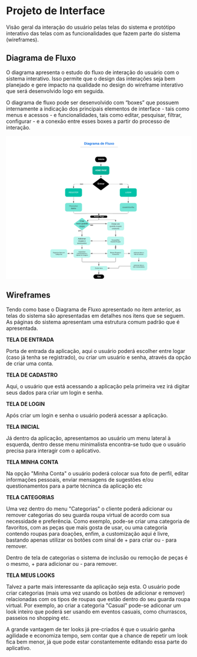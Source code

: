 
# Projeto de Interface

Visão geral da interação do usuário pelas telas do sistema e protótipo interativo das telas com as funcionalidades que fazem parte do sistema (wireframes).

## Diagrama de Fluxo

O diagrama apresenta o estudo do fluxo de interação do usuário com o sistema interativo. Isso permite que o design das interações seja bem planejado e gere impacto na qualidade no design do wireframe interativo que será desenvolvido logo em seguida.

O diagrama de fluxo pode ser desenvolvido com “boxes” que possuem internamente a indicação dos principais elementos de interface - tais como menus e acessos - e funcionalidades, tais como editar, pesquisar, filtrar, configurar - e a conexão entre esses boxes a partir do processo de interação.

<img src="https://github.com/ICEI-PUC-Minas-PMV-ADS/pmv-ads-2023-2-e3-proj-mov-t4-2023-e3-projmovt4-time2-myclosetweb/blob/main/docs/img/Diagrama%20Fluxo.png">


## Wireframes

Tendo como base o Diagrama de Fluxo apresentado  no  item  anterior,  as  telas  do  sistema  são apresentadas em detalhes nos itens que se seguem. As páginas do sistema apresentam uma estrutura comum padrão que é apresentada.

**TELA DE ENTRADA**

Porta de entrada da aplicação, aqui o usuário poderá escolher entre logar (caso já tenha se registrado), ou criar um usuário e senha, através da opção de criar uma conta.



**TELA DE CADASTRO**

Aqui, o usuário que está acessando a aplicação pela primeira vez irá digitar seus dados para criar um login e senha.



**TELA DE LOGIN**

Após criar um login e senha o usuário poderá acessar a aplicação.


**TELA INICIAL**

Já dentro da aplicação, apresentamos ao usuário um menu lateral à esquerda, dentro desse menu minimalista encontra-se tudo que o usuário precisa para interagir com o aplicativo.


**TELA MINHA CONTA**

Na opção "Minha Conta" o usuário poderá colocar sua foto de perfil, editar informações pessoais, enviar mensagens de sugestões e/ou questionamentos para a parte técninca da aplicação etc



**TELA CATEGORIAS**

Uma vez dentro do menu "Categorias" o cliente poderá adicionar ou remover categorias do seu guarda roupa virtual de acordo com sua necessidade e preferência. Como exemplo, pode-se criar uma categoria de favoritos, com as peças que mais gosta de usar, ou uma categoria contendo roupas para doações, enfim, a customização aqui é livre, bastando apenas utilizar os botões com sinal de + para criar ou - para remover.



Dentro de tela de categorias o sistema de inclusão ou remoção de peças é o mesmo, + para adicionar ou - para remover.


**TELA MEUS LOOKS**

Talvez a parte mais interessante da aplicação seja esta. O usuário pode criar categorias (mais uma vez usando os botões de adicionar e remover) relacionadas com os tipos de roupas que estão dentro do seu guarda roupa virtual. Por exemplo, ao criar a categoria "Casual" pode-se adiconar um look inteiro que poderá ser usando em eventos casuais, como churrascos, passeios no shopping etc.

A grande vantagem de ter looks já pre-criados é que o usuário ganha agilidade e economiza tempo, sem contar que a chance de repetir um look fica bem menor, já que pode estar constantemente editando essa parte do aplicativo.

